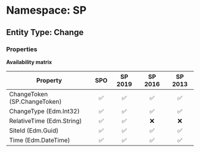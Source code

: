 # Namespace: SP

## Entity Type: Change

### Properties

**Availability matrix**

Property | SPO | SP 2019 | SP 2016 | SP 2013
----------|:---:|:-------:|:-------:|:-------:
ChangeToken (SP.ChangeToken) | ✅ | ✅ | ✅ | ✅
ChangeType (Edm.Int32) | ✅ | ✅ | ✅ | ✅
RelativeTime (Edm.String) | ✅ | ✅ | ❌ | ❌
SiteId (Edm.Guid) | ✅ | ✅ | ✅ | ✅
Time (Edm.DateTime) | ✅ | ✅ | ✅ | ✅